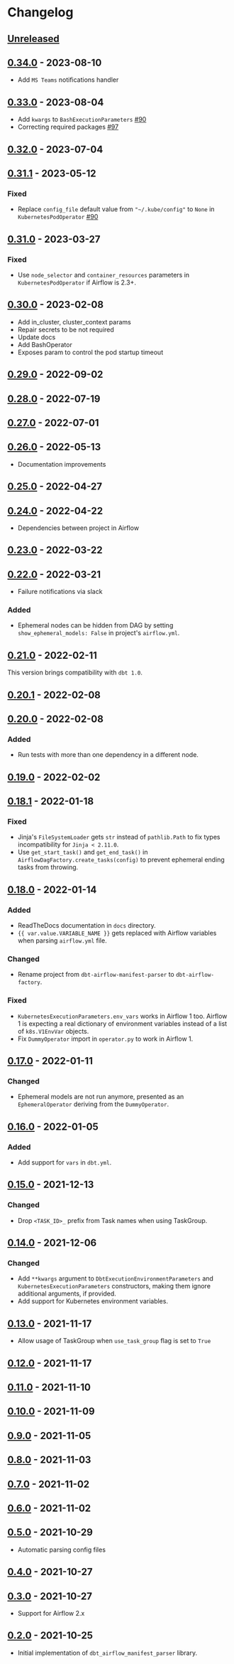 # Changelog

## [Unreleased]

## [0.34.0] - 2023-08-10

-   Add `MS Teams` notifications handler

## [0.33.0] - 2023-08-04

-   Add `kwargs` to `BashExecutionParameters` [#90](https://github.com/getindata/dbt-airflow-factory/issues/90)
-   Correcting required packages [#97](https://github.com/getindata/dbt-airflow-factory/issues/97)

## [0.32.0] - 2023-07-04

## [0.31.1] - 2023-05-12

### Fixed

-   Replace `config_file` default value from `"~/.kube/config"` to `None` in `KubernetesPodOperator` [#90](https://github.com/getindata/dbt-airflow-factory/issues/90)

## [0.31.0] - 2023-03-27

### Fixed

-   Use `node_selector` and `container_resources` parameters in `KubernetesPodOperator` if Airflow is 2.3+.

## [0.30.0] - 2023-02-08

-   Add in_cluster, cluster_context params
-   Repair secrets to be not required
-   Update docs
-   Add BashOperator
-   Exposes param to control the pod startup timeout

## [0.29.0] - 2022-09-02

## [0.28.0] - 2022-07-19

## [0.27.0] - 2022-07-01

## [0.26.0] - 2022-05-13

-   Documentation improvements

## [0.25.0] - 2022-04-27

## [0.24.0] - 2022-04-22

-   Dependencies between project in Airflow

## [0.23.0] - 2022-03-22

## [0.22.0] - 2022-03-21

-   Failure notifications via slack

### Added

-   Ephemeral nodes can be hidden from DAG by setting `show_ephemeral_models: False` in project's `airflow.yml`.

## [0.21.0] - 2022-02-11

This version brings compatibility with `dbt 1.0`.

## [0.20.1] - 2022-02-08

## [0.20.0] - 2022-02-08

### Added

-   Run tests with more than one dependency in a different node.

## [0.19.0] - 2022-02-02

## [0.18.1] - 2022-01-18

### Fixed

-   Jinja's `FileSystemLoader` gets `str` instead of `pathlib.Path` to fix types incompatibility for `Jinja < 2.11.0`.
-   Use `get_start_task()` and `get_end_task()` in `AirflowDagFactory.create_tasks(config)` to prevent ephemeral ending tasks from throwing.

## [0.18.0] - 2022-01-14

### Added

-   ReadTheDocs documentation in `docs` directory.
-   `{{ var.value.VARIABLE_NAME }}` gets replaced with Airflow variables when parsing `airflow.yml` file.

### Changed

-   Rename project from `dbt-airflow-manifest-parser` to `dbt-airflow-factory`.

### Fixed

-   `KubernetesExecutionParameters.env_vars` works in Airflow 1 too. Airflow 1 is expecting a real dictionary of
    environment variables instead of a list of `k8s.V1EnvVar` objects.
-   Fix `DummyOperator` import in `operator.py` to work in Airflow 1.

## [0.17.0] - 2022-01-11

### Changed

-   Ephemeral models are not run anymore, presented as an `EphemeralOperator` deriving from the `DummyOperator`.

## [0.16.0] - 2022-01-05

### Added

-   Add support for `vars` in `dbt.yml`.

## [0.15.0] - 2021-12-13

### Changed

-   Drop `<TASK_ID>_` prefix from Task names when using TaskGroup.

## [0.14.0] - 2021-12-06

### Changed

-   Add `**kwargs` argument to `DbtExecutionEnvironmentParameters` and `KubernetesExecutionParameters` constructors,
    making them ignore additional arguments, if provided.
-   Add support for Kubernetes environment variables.

## [0.13.0] - 2021-11-17

-   Allow usage of TaskGroup when `use_task_group` flag is set to `True`

## [0.12.0] - 2021-11-17

## [0.11.0] - 2021-11-10

## [0.10.0] - 2021-11-09

## [0.9.0] - 2021-11-05

## [0.8.0] - 2021-11-03

## [0.7.0] - 2021-11-02

## [0.6.0] - 2021-11-02

## [0.5.0] - 2021-10-29

-   Automatic parsing config files

## [0.4.0] - 2021-10-27

## [0.3.0] - 2021-10-27

-   Support for Airflow 2.x

## [0.2.0] - 2021-10-25

-   Initial implementation of `dbt_airflow_manifest_parser` library.

[Unreleased]: https://github.com/getindata/dbt-airflow-factory/compare/0.34.0...HEAD

[0.34.0]: https://github.com/getindata/dbt-airflow-factory/compare/0.33.0...0.34.0

[0.33.0]: https://github.com/getindata/dbt-airflow-factory/compare/0.32.0...0.33.0

[0.32.0]: https://github.com/getindata/dbt-airflow-factory/compare/0.31.1...0.32.0

[0.31.1]: https://github.com/getindata/dbt-airflow-factory/compare/0.31.0...0.31.1

[0.31.0]: https://github.com/getindata/dbt-airflow-factory/compare/0.30.0...0.31.0

[0.30.0]: https://github.com/getindata/dbt-airflow-factory/compare/0.29.0...0.30.0

[0.29.0]: https://github.com/getindata/dbt-airflow-factory/compare/0.28.0...0.29.0

[0.28.0]: https://github.com/getindata/dbt-airflow-factory/compare/0.27.0...0.28.0

[0.27.0]: https://github.com/getindata/dbt-airflow-factory/compare/0.26.0...0.27.0

[0.26.0]: https://github.com/getindata/dbt-airflow-factory/compare/0.25.0...0.26.0

[0.25.0]: https://github.com/getindata/dbt-airflow-factory/compare/0.24.0...0.25.0

[0.24.0]: https://github.com/getindata/dbt-airflow-factory/compare/0.23.0...0.24.0

[0.23.0]: https://github.com/getindata/dbt-airflow-factory/compare/0.22.0...0.23.0

[0.22.0]: https://github.com/getindata/dbt-airflow-factory/compare/0.21.0...0.22.0

[0.21.0]: https://github.com/getindata/dbt-airflow-factory/compare/0.20.1...0.21.0

[0.20.1]: https://github.com/getindata/dbt-airflow-factory/compare/0.20.0...0.20.1

[0.20.0]: https://github.com/getindata/dbt-airflow-factory/compare/0.19.0...0.20.0

[0.19.0]: https://github.com/getindata/dbt-airflow-factory/compare/0.18.1...0.19.0

[0.18.1]: https://github.com/getindata/dbt-airflow-factory/compare/0.18.0...0.18.1

[0.18.0]: https://github.com/getindata/dbt-airflow-factory/compare/0.17.0...0.18.0

[0.17.0]: https://github.com/getindata/dbt-airflow-manifest-parser/compare/0.16.0...0.17.0

[0.16.0]: https://github.com/getindata/dbt-airflow-manifest-parser/compare/0.15.0...0.16.0

[0.15.0]: https://github.com/getindata/dbt-airflow-manifest-parser/compare/0.14.0...0.15.0

[0.14.0]: https://github.com/getindata/dbt-airflow-manifest-parser/compare/0.13.0...0.14.0

[0.13.0]: https://github.com/getindata/dbt-airflow-manifest-parser/compare/0.12.0...0.13.0

[0.12.0]: https://github.com/getindata/dbt-airflow-manifest-parser/compare/0.11.0...0.12.0

[0.11.0]: https://github.com/getindata/dbt-airflow-manifest-parser/compare/0.10.0...0.11.0

[0.10.0]: https://github.com/getindata/dbt-airflow-manifest-parser/compare/0.9.0...0.10.0

[0.9.0]: https://github.com/getindata/dbt-airflow-manifest-parser/compare/0.8.0...0.9.0

[0.8.0]: https://github.com/getindata/dbt-airflow-manifest-parser/compare/0.7.0...0.8.0

[0.7.0]: https://github.com/getindata/dbt-airflow-manifest-parser/compare/0.6.0...0.7.0

[0.6.0]: https://github.com/getindata/dbt-airflow-manifest-parser/compare/0.5.0...0.6.0

[0.5.0]: https://github.com/getindata/dbt-airflow-manifest-parser/compare/0.4.0...0.5.0

[0.4.0]: https://github.com/getindata/dbt-airflow-manifest-parser/compare/0.3.0...0.4.0

[0.3.0]: https://github.com/getindata/dbt-airflow-manifest-parser/compare/0.2.0...0.3.0

[0.2.0]: https://github.com/getindata/dbt-airflow-manifest-parser/compare/6395f7ea175caa3bd1aca361e9d2f7fb7f7a7820...0.2.0
